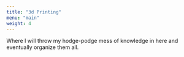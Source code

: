 ```yaml
---
title: "3d Printing"
menu: "main"
weight: 4
---
```


Where I will throw my hodge-podge mess of knowledge in here and eventually organize them all.